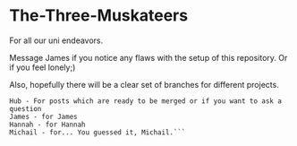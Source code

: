 # The-Three-Muskateers
For all our uni endeavors.

Message James if you notice any flaws with the setup of this repository.
Or if you feel lonely;)

Also, hopefully there will be a clear set of branches for different projects.

```There are 4 different branches currently.
Hub - For posts which are ready to be merged or if you want to ask a question
James - for James
Hannah - for Hannah
Michail - for... You guessed it, Michail.```
